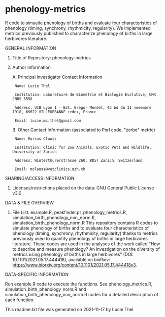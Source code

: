 # phenology-metrics
R code to simualte phenology of births and evaluate four characteristics of phenology (timing, synchrony, rhythmicity, regularity). We implemented metrics previously published to characterize phenology of births in large herbivores literature.





GENERAL INFORMATION



1. Title of Repository: phenology-metrics


2. Author Information

	A. Principal Investigator Contact Information

		Name: Lucie Thel

		Institution: Laboratoire de Biometrie et Biologie Evolutive, UMR CNRS 5558

		Address: UCB Lyon 1 - Bat. Gregor Mendel, 43 bd du 11 novembre 1918, 69622 VILLEURBANNE cedex, France

		Email: lucie.mc.thel@gmail.com



	B. Other Contact Information (associated to Perl code, "zerbe" metric)

		Name: Marcus Clauss

		Institution: Clinic for Zoo Animals, Exotic Pets and Wildlife, University of Zurich

		Address: Winterthurerstrasse 260, 8057 Zurich, Switzerland

		Email: mclauss@vetclinics.uzh.ch





SHARING/ACCESS INFORMATION



1. Licenses/restrictions placed on the data: GNU General Public License v3.0





DATA & FILE OVERVIEW



1. File List: example.R, peakfinder.pl, phenology_metrics.R, simulation_birth_phenology_non_norm.R, simulation_birth_phenology_norm.R
This repository contains R codes to simulate phenology of births and to evaluate four characteristics of phenology (timing, synchrony, rhythmicity, regularity) thanks to metrics previously used to quantify phenology of births in large herbivores literature. These codes are used in the analyses of the work called “How to describe and measure phenology? An investigation on the diversity of metrics using phenology of births in large herbivores” (DOI: 10.1101/2021.05.17.444418), available on bioRxiv: https://www.biorxiv.org/content/10.1101/2021.05.17.444418v3.





DATA-SPECIFIC INFORMATION



Run example.R code to execute the functions. See phenology_metrics.R, simulation_birth_phenology_norm.R and simulation_birth_phenology_non_norm.R codes for a detailed description of each function.





This readme.txt file was generated on 2021-11-17 by Lucie Thel
